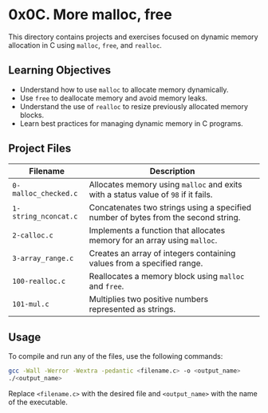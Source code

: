 # 0x0C. More malloc, free

This directory contains projects and exercises focused on dynamic memory allocation in C using `malloc`, `free`, and `realloc`.

## Learning Objectives
- Understand how to use
`malloc` to allocate memory dynamically.  
- Use `free` to deallocate memory and avoid memory leaks.  
- Understand the use of `realloc` to resize previously allocated memory blocks.  
- Learn best practices for managing dynamic memory in C programs.
## Project Files

| Filename              | Description                                                                 |
|-----------------------|-----------------------------------------------------------------------------|
| `0-malloc_checked.c`  | Allocates memory using `malloc` and exits with a status value of `98` if it fails. |
| `1-string_nconcat.c`  | Concatenates two strings using a specified number of bytes from the second string. |
| `2-calloc.c`          | Implements a function that allocates memory for an array using `malloc`.   |
| `3-array_range.c`     | Creates an array of integers containing values from a specified range.     |
| `100-realloc.c`       | Reallocates a memory block using `malloc` and `free`.                      |
| `101-mul.c`           | Multiplies two positive numbers represented as strings.                   |

## Usage

To compile and run any of the files, use the following commands:

```bash
gcc -Wall -Werror -Wextra -pedantic <filename.c> -o <output_name>
./<output_name>
```

Replace `<filename.c>` with the desired file and `<output_name>` with the name of the executable.